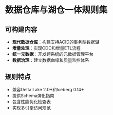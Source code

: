 # 数据仓库与湖仓一体规则集

## 可构建内容

* **现代数据仓库**：构建支持ACID的事务型数据湖
* **增量处理**：实现CDC和增量ETL流程
* **统一元数据**：开发跨系统的元数据管理平台
* **数据治理**：建立数据血缘和质量监控体系

## 规则特点

- 兼容Delta Lake 2.0+和Iceberg 0.14+
- 提供Schema演化指南
- 包含性能优化检查表
- 实现多引擎访问规范
